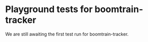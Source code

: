# Playground tests for boomtrain-tracker
We are still awaiting the first test run for boomtrain-tracker.
